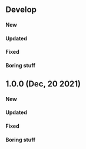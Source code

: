## Develop
 
#### New

#### Updated
 
#### Fixed
 
#### Boring stuff

## 1.0.0 (Dec, 20 2021)
 
#### New

#### Updated
 
#### Fixed

#### Boring stuff
